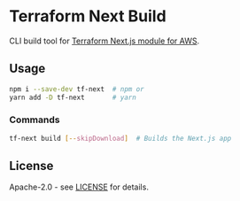 # Terraform Next Build

CLI build tool for [Terraform Next.js module for AWS](https://github.com/dealmore/terraform-aws-next-js).

## Usage

```sh
npm i --save-dev tf-next  # npm or
yarn add -D tf-next       # yarn
```

### Commands

```sh
tf-next build [--skipDownload]  # Builds the Next.js app
```

## License

Apache-2.0 - see [LICENSE](./LICENSE) for details.
